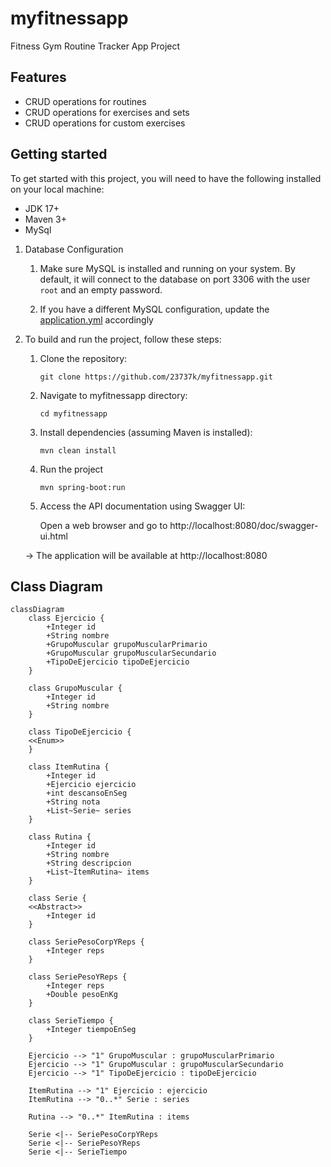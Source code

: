 # myfitnessapp
Fitness Gym Routine Tracker App Project

Features
-
- CRUD operations for routines
- CRUD operations for exercises and sets
- CRUD operations for custom exercises

Getting started
-
To get started with this project, you will need to have the following installed on your local machine:

* JDK 17+
* Maven 3+
* MySql

1) Database Configuration

    1. Make sure MySQL is installed and running on your system. By default, it will connect to the database on port 3306 with the user `root` and an empty password.
    
    2. If you have a different MySQL configuration, update the [application.yml](src/main/resources/application.yml) accordingly

2) To build and run the project, follow these steps:


   1. Clone the repository:
      ```
      git clone https://github.com/23737k/myfitnessapp.git
      ```
      
   2. Navigate to myfitnessapp directory:
      ```
      cd myfitnessapp
      ```
   3. Install dependencies (assuming Maven is installed):
      ```
      mvn clean install
      ```
   4. Run the project
      ```
      mvn spring-boot:run
      ```
   5. Access the API documentation using Swagger UI:
      
      Open a web browser and go to http://localhost:8080/doc/swagger-ui.html


   -> The application will be available at http://localhost:8080


Class Diagram
-

```mermaid
classDiagram
    class Ejercicio {
        +Integer id
        +String nombre
        +GrupoMuscular grupoMuscularPrimario
        +GrupoMuscular grupoMuscularSecundario
        +TipoDeEjercicio tipoDeEjercicio
    }
    
    class GrupoMuscular {
        +Integer id
        +String nombre
    }
    
    class TipoDeEjercicio {
    <<Enum>>
    }
    
    class ItemRutina {
        +Integer id
        +Ejercicio ejercicio
        +int descansoEnSeg
        +String nota
        +List~Serie~ series
    }
    
    class Rutina {
        +Integer id
        +String nombre
        +String descripcion
        +List~ItemRutina~ items
    }
    
    class Serie {
    <<Abstract>>
        +Integer id
    }
    
    class SeriePesoCorpYReps {
        +Integer reps
    }
    
    class SeriePesoYReps {
        +Integer reps
        +Double pesoEnKg
    }
    
    class SerieTiempo {
        +Integer tiempoEnSeg
    }
    
    Ejercicio --> "1" GrupoMuscular : grupoMuscularPrimario
    Ejercicio --> "1" GrupoMuscular : grupoMuscularSecundario
    Ejercicio --> "1" TipoDeEjercicio : tipoDeEjercicio
    
    ItemRutina --> "1" Ejercicio : ejercicio
    ItemRutina --> "0..*" Serie : series
    
    Rutina --> "0..*" ItemRutina : items
    
    Serie <|-- SeriePesoCorpYReps
    Serie <|-- SeriePesoYReps
    Serie <|-- SerieTiempo

```
